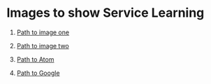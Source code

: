 # Images to show Service Learning

1. [Path to image one](https://github.com/ktmcglade/Food/blob/master/media_files/IMG-1052.JPG)

2. [Path to image two](https://github.com/ktmcglade/Food/blob/master/media_files/IMG-1059.JPG)

3. [Path to Atom](https://www.macupdate.com/app/mac/53196/atom)

4. [Path to Google](https://google.com)
